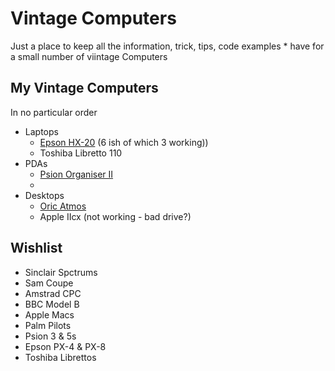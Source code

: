 # Vintage Computers
Just a place to keep all the information, trick, tips, code examples * have for a small number of viintage Computers

## My Vintage Computers

In no particular order
- Laptops
  - [Epson HX-20](Epson%20HX-20/README.md) (6 ish of which 3 working))
  - Toshiba Libretto 110
- PDAs
  - [Psion Organiser II](/Psion%20Organiser%20II/README.md)
  - 
- Desktops
  - [Oric Atmos](/Oric%20Atmos/README.md)
  - Apple IIcx (not working - bad drive?)


## Wishlist
- Sinclair Spctrums
- Sam Coupe
- Amstrad CPC
- BBC Model B
- Apple Macs
- Palm Pilots
- Psion 3 & 5s
- Epson PX-4 & PX-8
- Toshiba Librettos
